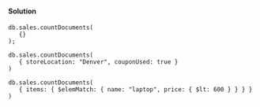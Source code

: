 #### Solution

```
db.sales.countDocuments(
   {}
);
```

```
db.sales.countDocuments(
   { storeLocation: "Denver", couponUsed: true }
)
```

```
db.sales.countDocuments(
   { items: { $elemMatch: { name: "laptop", price: { $lt: 600 } } } } 
)
```
